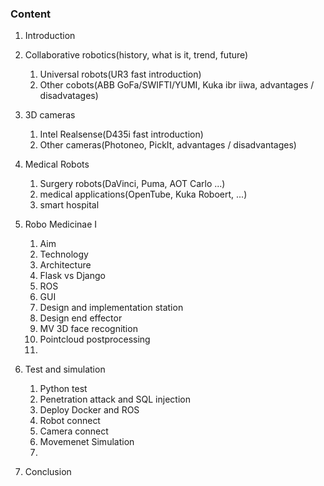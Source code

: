 ### Content

1) Introduction
2) Collaborative robotics(history, what is it, trend, future)
    1) Universal robots(UR3 fast introduction)
    2) Other cobots(ABB GoFa/SWIFTI/YUMI, Kuka ibr iiwa, advantages / disadvatages)

3) 3D cameras
    1) Intel Realsense(D435i fast introduction)
    2) Other cameras(Photoneo, PickIt, advantages / disadvantages)

4) Medical Robots
    1) Surgery robots(DaVinci, Puma, AOT Carlo ...)
    2) medical applications(OpenTube, Kuka Roboert, ...) 
    3) smart hospital

5) Robo Medicinae I
    1) Aim
    2) Technology
    3) Architecture
    4) Flask vs Django
    5) ROS
    6) GUI
    7) Design and implementation station
    8) Design end effector
    9) MV 3D face recognition
    10) Pointcloud postprocessing
    11) 

6) Test and simulation
    1) Python test
    2) Penetration attack and SQL injection
    3) Deploy Docker and ROS
    4) Robot connect
    5) Camera connect
    6) Movemenet Simulation
    7) 

7) Conclusion
